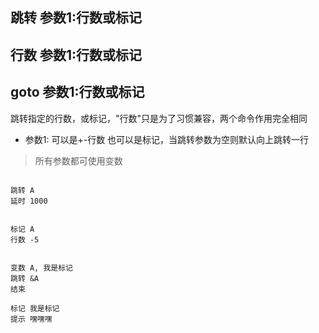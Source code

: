 ## 跳转 参数1:行数或标记
## 行数 参数1:行数或标记
## goto 参数1:行数或标记
跳转指定的行数，或标记，"行数"只是为了习惯兼容，两个命令作用完全相同

- 参数1: 可以是+-行数 也可以是标记，当跳转参数为空则默认向上跳转一行

> 所有参数都可使用变数

```

跳转 A
延时 1000


标记 A
行数 -5


变数 A, 我是标记
跳转 &A
结束

标记 我是标记
提示 嘿嘿嘿



```